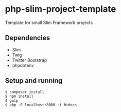 # php-slim-project-template

Template for small Slim Framework projects

## Dependencies

 - Slim
 - Twig
 - Twitter Bootstrap
 - phpdotenv

## Setup and running

```
$ composer install
$ npm install
$ gulp
$ php -S localhost:8000 -t htdocs
```

